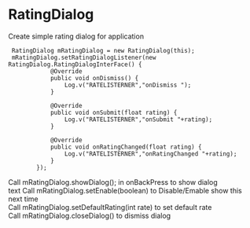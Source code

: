 # RatingDialog
Create simple rating dialog for application


```
 RatingDialog mRatingDialog = new RatingDialog(this);
 mRatingDialog.setRatingDialogListener(new RatingDialog.RatingDialogInterFace() {
            @Override
            public void onDismiss() {
                Log.v("RATELISTERNER","onDismiss ");
            }

            @Override
            public void onSubmit(float rating) {
                Log.v("RATELISTERNER","onSubmit "+rating);
            }

            @Override
            public void onRatingChanged(float rating) {
                Log.v("RATELISTERNER","onRatingChanged "+rating);
            }
        }); 
```



Call  mRatingDialog.showDialog(); in onBackPress to show dialog<br />
text Call  mRatingDialog.setEnable(boolean) to Disable/Emable show this next time<br />
Call mRatingDialog.setDefaultRating(int rate) to set default rate<br />
Call mRatingDialog.closeDialog() to dismiss dialog<br />
